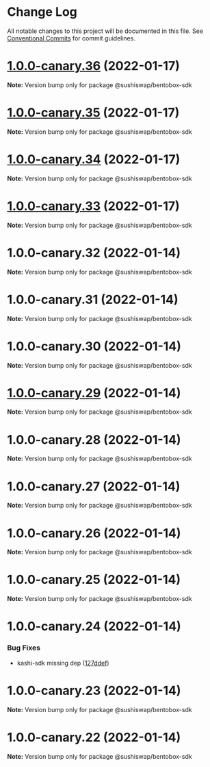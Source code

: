 # Change Log

All notable changes to this project will be documented in this file.
See [Conventional Commits](https://conventionalcommits.org) for commit guidelines.

# [1.0.0-canary.36](https://github.com/sushiswap/sdk/compare/@sushiswap/bentobox-sdk@1.0.0-canary.35...@sushiswap/bentobox-sdk@1.0.0-canary.36) (2022-01-17)

**Note:** Version bump only for package @sushiswap/bentobox-sdk





# [1.0.0-canary.35](https://github.com/sushiswap/sdk/compare/@sushiswap/bentobox-sdk@1.0.0-canary.34...@sushiswap/bentobox-sdk@1.0.0-canary.35) (2022-01-17)

**Note:** Version bump only for package @sushiswap/bentobox-sdk





# [1.0.0-canary.34](https://github.com/sushiswap/sdk/compare/@sushiswap/bentobox-sdk@1.0.0-canary.33...@sushiswap/bentobox-sdk@1.0.0-canary.34) (2022-01-17)

**Note:** Version bump only for package @sushiswap/bentobox-sdk





# [1.0.0-canary.33](https://github.com/sushiswap/sdk/compare/@sushiswap/bentobox-sdk@1.0.0-canary.32...@sushiswap/bentobox-sdk@1.0.0-canary.33) (2022-01-17)

**Note:** Version bump only for package @sushiswap/bentobox-sdk





# 1.0.0-canary.32 (2022-01-14)

**Note:** Version bump only for package @sushiswap/bentobox-sdk





# 1.0.0-canary.31 (2022-01-14)

**Note:** Version bump only for package @sushiswap/bentobox-sdk





# 1.0.0-canary.30 (2022-01-14)

**Note:** Version bump only for package @sushiswap/bentobox-sdk





# [1.0.0-canary.29](https://github.com/sushiswap/sdk/compare/@sushiswap/bentobox-sdk@1.0.0-canary.28...@sushiswap/bentobox-sdk@1.0.0-canary.29) (2022-01-14)

**Note:** Version bump only for package @sushiswap/bentobox-sdk





# 1.0.0-canary.28 (2022-01-14)

**Note:** Version bump only for package @sushiswap/bentobox-sdk





# 1.0.0-canary.27 (2022-01-14)

**Note:** Version bump only for package @sushiswap/bentobox-sdk





# 1.0.0-canary.26 (2022-01-14)

**Note:** Version bump only for package @sushiswap/bentobox-sdk





# 1.0.0-canary.25 (2022-01-14)

**Note:** Version bump only for package @sushiswap/bentobox-sdk





# 1.0.0-canary.24 (2022-01-14)


### Bug Fixes

* kashi-sdk missing dep ([127ddef](https://github.com/sushiswap/sdk/commit/127ddef4b196ac87d4c2fb34cd744ed39136cb38))





# 1.0.0-canary.23 (2022-01-14)

**Note:** Version bump only for package @sushiswap/bentobox-sdk





# 1.0.0-canary.22 (2022-01-14)

**Note:** Version bump only for package @sushiswap/bentobox-sdk
